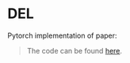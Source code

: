 # DEL

Pytorch implementation of paper: 
> The code can be found [here](https://github.com/sduzxj/DEL).
